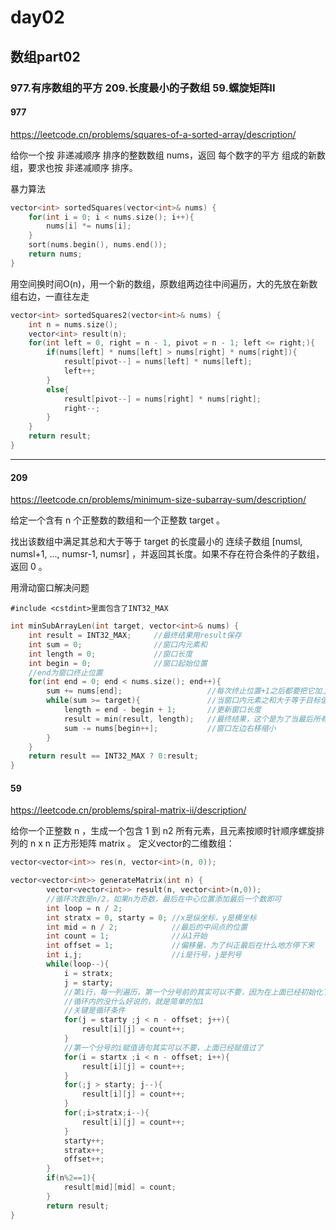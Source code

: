 # day02
## 数组part02
### 977.有序数组的平方 209.长度最小的子数组 59.螺旋矩阵II
#### 977
https://leetcode.cn/problems/squares-of-a-sorted-array/description/

给你一个按 非递减顺序 排序的整数数组 nums，返回 每个数字的平方 组成的新数组，要求也按 非递减顺序 排序。

暴力算法
```c++
vector<int> sortedSquares(vector<int>& nums) {
    for(int i = 0; i < nums.size(); i++){
        nums[i] *= nums[i];
    }
    sort(nums.begin(), nums.end());
    return nums;
}
```
用空间换时间O(n)，用一个新的数组，原数组两边往中间遍历，大的先放在新数组右边，一直往左走
```c++
vector<int> sortedSquares2(vector<int>& nums) {
    int n = nums.size();
    vector<int> result(n);
    for(int left = 0, right = n - 1, pivot = n - 1; left <= right;){    //这里要等于号不能只小于
        if(nums[left] * nums[left] > nums[right] * nums[right]){
            result[pivot--] = nums[left] * nums[left];
            left++;
        }
        else{
            result[pivot--] = nums[right] * nums[right];
            right--;
        }
    }
    return result;
}
```
------
#### 209
https://leetcode.cn/problems/minimum-size-subarray-sum/description/

给定一个含有 n 个正整数的数组和一个正整数 target 。

找出该数组中满足其总和大于等于 target 的长度最小的 连续子数组 [numsl, numsl+1, ..., numsr-1, numsr] ，并返回其长度。如果不存在符合条件的子数组，返回 0 。

用滑动窗口解决问题
```
#include <cstdint>里面包含了INT32_MAX
```
```c++
int minSubArrayLen(int target, vector<int>& nums) {
    int result = INT32_MAX;     //最终结果用result保存
    int sum = 0;                //窗口内元素和
    int length = 0;             //窗口长度
    int begin = 0;              //窗口起始位置
    //end为窗口终止位置
    for(int end = 0; end < nums.size(); end++){
        sum += nums[end];                   //每次终止位置+1之后都要把它加上
        while(sum >= target){               //当窗口内元素之和大于等于目标值
            length = end - begin + 1;       //更新窗口长度
            result = min(result, length);   //最终结果，这个是为了当最后所有数加起来不满足条件设置的
            sum -= nums[begin++];           //窗口左边右移缩小
        }
    }
    return result == INT32_MAX ? 0:result;
}
```

#### 59
https://leetcode.cn/problems/spiral-matrix-ii/description/

给你一个正整数 n ，生成一个包含 1 到 n2 所有元素，且元素按顺时针顺序螺旋排列的 n x n 正方形矩阵 matrix 。
定义vector的二维数组：
```c++
vector<vector<int>> res(n, vector<int>(n, 0));
```
```c++
vector<vector<int>> generateMatrix(int n) {
        vector<vector<int>> result(n, vector<int>(n,0));
        //循环次数是n/2，如果n为奇数，最后在中心位置添加最后一个数即可
        int loop = n / 2;
        int stratx = 0, starty = 0; //x是纵坐标，y是横坐标
        int mid = n / 2;            //最后的中间点的位置
        int count = 1;              //从1开始
        int offset = 1;             //偏移量，为了纠正最后在什么地方停下来
        int i,j;                    //i是行号，j是列号
        while(loop--){
            i = stratx;
            j = starty;
            //第i行，每一列遍历，第一个分号前的其实可以不要，因为在上面已经初始化了，但是这样看的更清楚
            //循环内的没什么好说的，就是简单的加1
            //关键是循环条件
            for(j = starty ;j < n - offset; j++){
                result[i][j] = count++;
            }
            //第一个分号的i赋值语句其实可以不要，上面已经赋值过了
            for(i = startx ;i < n - offset; i++){
                result[i][j] = count++;
            }
            for(;j > starty; j--){
                result[i][j] = count++;
            }
            for(;i>stratx;i--){
                result[i][j] = count++;
            }
            starty++;
            stratx++;
            offset++;
        }
        if(n%2==1){
            result[mid][mid] = count;
        }
        return result;
}
```